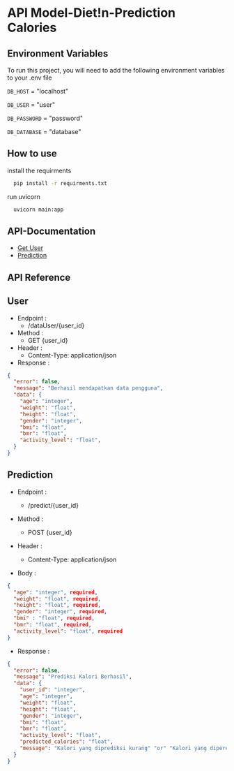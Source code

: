 
# API Model-Diet!n-Prediction Calories
## Environment Variables

To run this project, you will need to add the following environment variables to your .env file

`DB_HOST` = "localhost"

`DB_USER` = "user"

`DB_PASSWORD` = "password"

`DB_DATABASE` = "database"



## How to use

install the requirments

```bash
  pip install -r requirments.txt
```

run uvicorn

```bash
  uvicorn main:app 
```



## API-Documentation
- [Get User](#user)
- [Prediction](#prediction)


## API Reference

## User
- Endpoint :
    - /dataUser/{user_id}
- Method :
    - GET {user_id}
- Header :
    - Content-Type: application/json
- Response :
```json 
{
  "error": false,
  "message": "Berhasil mendapatkan data pengguna",
  "data": {
    "age": "integer",
    "weight": "float",
    "height": "float",
    "gender": "integer",
    "bmi": "float",
    "bmr": "float",
    "activity_level": "float",
  }
}
```

## Prediction
- Endpoint :
    - /predict/{user_id}
- Method :
    - POST {user_id}
- Header :
    - Content-Type: application/json

- Body :
```json 
{
  "age": "integer", required,
  "weight": "float", required,
  "height": "float", required,
  "gender": "integer", required,
  "bmi" : "float", required,
  "bmr": "float", required,
  "activity_level": "float", required
}
```
- Response :
```json 
{
  "error": false,
  "message": "Prediksi Kalori Berhasil",
  "data": {
    "user_id": "integer",
    "age": "integer",
    "weight": "float",
    "height": "float",
    "gender": "integer",
    "bmi": "float",
    "bmr": "float",
    "activity_level": "float",
    "predicted_calories": "float",
    "message": "Kalori yang diprediksi kurang" "or" "Kalori yang diperediksi berlebihan"
  }
}
```


